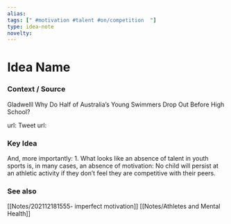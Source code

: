 ```yaml
---
alias: 
tags: [" #motivation #talent #on/competition  "]
type: idea-note
novelty: 
---
```

# Idea Name

### Context / Source
Gladwelll
Why Do Half of Australia’s Young Swimmers Drop Out Before High School?

url: 
Tweet url: 

### Key Idea

And, more importantly: 1. What looks like an absence of talent in youth sports is, in many cases, an absence of motivation: No child will persist at an athletic activity if they don’t feel they are competitive with their peers.

### See also
[[Notes/202112181555- imperfect motivation]]
[[Notes/Athletes and Mental Health]]
